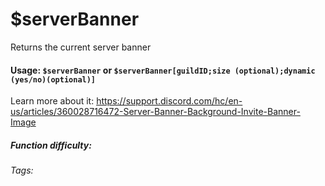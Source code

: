 # $serverBanner
Returns the current server banner

#### Usage: `$serverBanner` or `$serverBanner[guildID;size (optional);dynamic (yes/no)(optional)]`

Learn more about it: https://support.discord.com/hc/en-us/articles/360028716472-Server-Banner-Background-Invite-Banner-Image

##### Function difficulty: <Badge type="tip" text="Easy" vertical="middle" /> 
###### Tags: <Badge type="tip" text="server" vertical="middle" /><Badge type="tip" text="Banner" vertical="middle" />